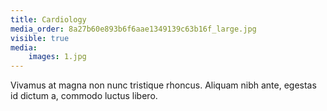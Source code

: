 ```yaml
---
title: Cardiology
media_order: 8a27b60e893b6f6aae1349139c63b16f_large.jpg
visible: true
media:
    images: 1.jpg
---
```


Vivamus at magna non nunc tristique rhoncus. Aliquam nibh ante, egestas id dictum a, commodo luctus libero.
